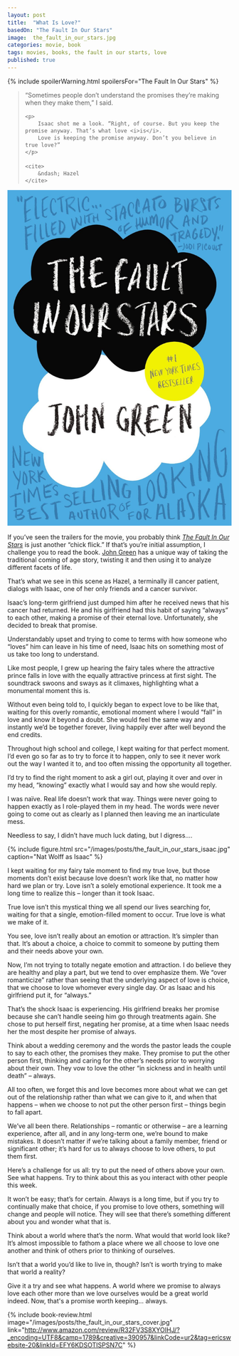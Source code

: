 ```yaml
---
layout: post
title:  "What Is Love?"
basedOn: "The Fault In Our Stars"
image:  the_fault_in_our_stars.jpg
categories: movie, book
tags: movies, books, the fault in our starts, love
published: true
---
```


{% include spoilerWarning.html spoilersFor="The Fault In Our Stars" %}

<blockquote>
    <p>
        “Sometimes people don’t understand the promises they’re making when they make them,” I said.
    </p>

    <p>
        Isaac shot me a look. “Right, of course. But you keep the promise anyway. That’s what love <i>is</i>. 
        Love is keeping the promise anyway. Don’t you believe in true love?”
    </p> 

    <cite>
        &ndash; Hazel
    </cite>
</blockquote>

<img class="float--left one-fifth palm--two-fifths" src="/images/posts/the_fault_in_our_stars_cover.jpg" />

If you’ve seen the trailers for the movie, you probably think <i><a href="http://thefaultinourstarsmovie.com/" target="_blank">The Fault In Our Stars</a></i> is just another “chick flick.” If that’s you’re initial assumption, I challenge you to read the book. <a href="http://johngreenbooks.com/" target="_blank">John Green</a> has a unique way of taking the traditional coming of age story, twisting it and then using it to analyze different facets of life. 

That’s what we see in this scene as Hazel, a terminally ill cancer patient, dialogs with Isaac, one of her only friends and a cancer survivor. 

Isaac’s long-term girlfriend just dumped him after he received news that his cancer had returned. He and his girlfriend had this habit of saying “always” to each other, making a promise of their eternal love. Unfortunately, she decided to break that promise.

Understandably upset and trying to come to terms with how someone who “loves” him can leave in his time of need, Isaac hits on something most of us take too long to understand.

Like most people, I grew up hearing the fairy tales where the attractive prince falls in love with the equally attractive princess at first sight. The soundtrack swoons and sways as it climaxes, highlighting what a monumental moment this is.

Without even being told to, I quickly began to expect love to be like that, waiting for this overly romantic, emotional moment where I would “fall” in love and know it beyond a doubt. She would feel the same way and instantly we’d be together forever, living happily ever after well beyond the end credits.

Throughout high school and college, I kept waiting for that perfect moment. I’d even go so far as to try to force it to happen, only to see it never work out the way I wanted it to, and too often missing the opportunity all together. 

I’d try to find the right moment to ask a girl out, playing it over and over in my head, “knowing” exactly what I would say and how she would reply. 

I was naïve. Real life doesn’t work that way. Things were never going to happen exactly as I role-played them in my head. The words were never going to come out as clearly as I planned then leaving me an inarticulate mess.

Needless to say, I didn’t have much luck dating, but I digress&hellip;.

{% include figure.html src="/images/posts/the_fault_in_our_stars_isaac.jpg" caption="Nat Wolff as Isaac" %}

I kept waiting for my fairy tale moment to find my true love, but those moments don’t exist because love doesn’t work like that, no matter how hard we plan or try. Love isn’t a solely emotional experience. It took me a long time to realize this &ndash; longer than it took Isaac.

True love isn’t this mystical thing we all spend our lives searching for, waiting for that a single, emotion-filled moment to occur. True love is what we make of it. 

You see, love isn’t really about an emotion or attraction. It’s simpler than that. It’s about a choice, a choice to commit to someone by putting them and their needs above your own.

Now, I’m not trying to totally negate emotion and attraction. I do believe they are healthy and play a part, but we tend to over emphasize them. We “over romanticize” rather than seeing that the underlying aspect of love is choice, that we choose to love whomever every single day. Or as Isaac and his girlfriend put it, for “always.”

That’s the shock Isaac is experiencing. His girlfriend breaks her promise because she can’t handle seeing him go through treatments again. She chose to put herself first, negating her promise, at a time when Isaac needs her the most despite her promise of always.

Think about a wedding ceremony and the words the pastor leads the couple to say to each other, the promises they make. They promise to put the other person first, thinking and caring for the other’s needs prior to worrying about their own. They vow to love the other “in sickness and in health until death” – always.

All too often, we forget this and love becomes more about what we can get out of the relationship rather than what we can give to it, and when that happens – when we choose to not put the other person first – things begin to fall apart. 

We’ve all been there. Relationships – romantic or otherwise – are a learning experience, after all, and in any long-term one, we’re bound to make mistakes. It doesn’t matter if we’re talking about a family member, friend or significant other; it’s hard for us to always choose to love others, to put them first. 

Here’s a challenge for us all: try to put the need of others above your own. See what happens. Try to think about this as you interact with other people this week. 

It won’t be easy; that’s for certain. Always is a long time, but if you try to continually make that choice, if you promise to love others, something will change and people will notice. They will see that there’s something different about you and wonder what that is.

Think about a world where that’s the norm. What would that world look like? It’s almost impossible to fathom a place where we all choose to love one another and think of others prior to thinking of ourselves.

Isn’t that a world you’d like to live in, though? Isn’t is worth trying to make that world a reality?

Give it a try and see what happens. A world where we promise to always love each other more than we love ourselves would be a great world indeed. Now, that's a promise worth keeping… always.

{% include book-review.html image="/images/posts/the_fault_in_our_stars_cover.jpg" link="http://www.amazon.com/review/R32FV3S8XYOIHJ/?_encoding=UTF8&camp=1789&creative=390957&linkCode=ur2&tag=ericswebsite-20&linkId=EFY6KDSOTISPSN7C" %}